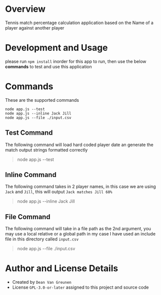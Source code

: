 # Overview

Tennis match percentage calculation application based on the Name of a player against another player

# Development and Usage

please run `npm install` inorder for this app to run, then use the below **commands** to test and use this application

# Commands
These are the supported commands
```
node app.js --test
node app.js --inline Jack Jill
node app.js --file ./input.csv
```

## Test Command
The following command will load hard coded player date an generate the match output strings formatted correctly
> node app.js --test

## Inline Command
The following command takes in 2 player names, in this case we are using `Jack` and `Jill`, this will output `Jack matches Jill 60%`

> node app.js --inline Jack Jill

## File Command

The following command will take in a file path as the 2nd argument, you may use a local relative or a global path in my case I have used an include file in this directory called `input.csv` 

> node app.js --file ./input.csv

# Author and License Details

- Created by `Dean Van Greunen`
- License `GPL-3.0-or-later` assigned to this project and source code